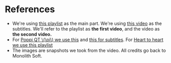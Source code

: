 # References

- We're using [this playlist](https://www.youtube.com/watch?v=3Etyx4lbWRw&list=PLpVpBRIlzWuBhafF49DkSHb1RMyrtv390) as the main part. We're using [this video](https://www.youtube.com/watch?v=60WhCcfcSBE) as the subtitles. We'll refer to the playlist as **the first video**, and the video as **the second video.** 
- For [Poppi QT \\(\pi\\) we use this](https://www.youtube.com/watch?v=Qr7ApPGZyR8) and [this for subtitles](https://www.youtube.com/watch?v=iQnJOgNrHHs). For [Heart to heart we use this playlist](https://www.youtube.com/watch?v=NjskdNrmEDA&list=PLpVpBRIlzWuASi12S0Rgkuok85cDyRSFO&index=32)
- The images are snapshots we took from the video. All credits go back to Monolith Soft. 